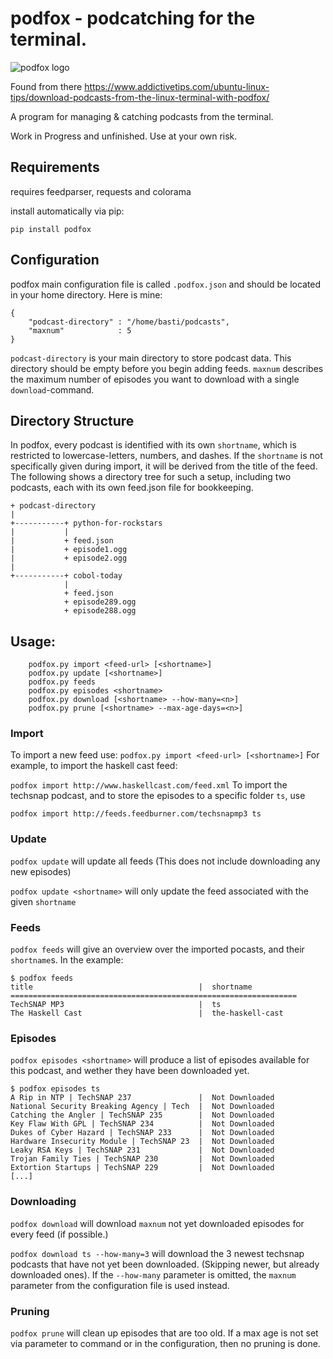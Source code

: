 # podfox - podcatching for the terminal.
![podfox logo](https://raw.githubusercontent.com/brtmr/podfox/62a0a3e745185deee2ee92e1250034d65d863c21/logo/logo.png)

Found from there
https://www.addictivetips.com/ubuntu-linux-tips/download-podcasts-from-the-linux-terminal-with-podfox/




A program for managing & catching podcasts from the terminal. 

Work in Progress and unfinished. Use at your own risk.
## Requirements
requires feedparser, requests and colorama

install automatically via pip:

```pip install podfox```

## Configuration

podfox main configuration file is called `.podfox.json` and should be located in your home directory.
Here is mine: 
```
{
    "podcast-directory" : "/home/basti/podcasts",
    "maxnum"            : 5
}
```
`podcast-directory` is your main directory to store podcast data. This directory should be empty before you
begin adding feeds.
`maxnum` describes the maximum number of episodes you want to download with a single `download`-command.

## Directory Structure

In podfox, every podcast is identified with its own `shortname`, which is restricted to lowercase-letters, numbers, and dashes. If the `shortname` is not specifically given during import, it will be derived from the title of the feed. The following shows a directory tree for such a setup, including two podcasts, each with its own feed.json file for bookkeeping.
 
```
+ podcast-directory
|              
+-----------+ python-for-rockstars
|           |
|           + feed.json
|           + episode1.ogg
|           + episode2.ogg
|
+-----------+ cobol-today
            |
            + feed.json
            + episode289.ogg
            + episode288.ogg
```
## Usage:
```
    podfox.py import <feed-url> [<shortname>]
    podfox.py update [<shortname>]
    podfox.py feeds
    podfox.py episodes <shortname>
    podfox.py download [<shortname> --how-many=<n>]
    podfox.py prune [<shortname> --max-age-days=<n>]
```
### Import 

To import a new feed use: 
`podfox.py import <feed-url> [<shortname>]`
For example, to import the haskell cast feed:

`podfox import http://www.haskellcast.com/feed.xml`
To import the techsnap podcast, and to store the episodes to a specific folder `ts`, use 


`podfox import http://feeds.feedburner.com/techsnapmp3 ts`


### Update
`podfox update` will update all feeds (This does not include downloading any new episodes)

`podfox update <shortname>` will only update the feed associated with the given `shortname`

### Feeds 

`podfox feeds` will give an overview over the imported pocasts, and their `shortname`s.
In the example: 
```
$ podfox feeds
title                                     |  shortname           
================================================================
TechSNAP MP3                              |  ts                  
The Haskell Cast                          |  the-haskell-cast    
```

### Episodes

`podfox episodes <shortname>` will produce a list of episodes available for this podcast, and wether they have been downloaded yet.

```
$ podfox episodes ts
A Rip in NTP | TechSNAP 237               |  Not Downloaded      
National Security Breaking Agency | Tech  |  Not Downloaded      
Catching the Angler | TechSNAP 235        |  Not Downloaded      
Key Flaw With GPL | TechSNAP 234          |  Not Downloaded      
Dukes of Cyber Hazard | TechSNAP 233      |  Not Downloaded      
Hardware Insecurity Module | TechSNAP 23  |  Not Downloaded      
Leaky RSA Keys | TechSNAP 231             |  Not Downloaded      
Trojan Family Ties | TechSNAP 230         |  Not Downloaded      
Extortion Startups | TechSNAP 229         |  Not Downloaded      
[...]
```

### Downloading

`podfox download` will download `maxnum` not yet downloaded episodes for every feed (if possible.)

`podfox download ts --how-many=3` will download the 3 newest techsnap podcasts that have not yet been downloaded. (Skipping newer, but already downloaded ones). If the `--how-many` parameter is omitted, the `maxnum` parameter from the configuration file is used instead.


### Pruning

`podfox prune` will clean up episodes that are too old.  If a max age is not set via parameter to command or in the configuration, then no pruning is done.

